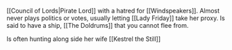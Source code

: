 [[Council of Lords|Pirate Lord]] with a hatred for [[Windspeakers]].  Almost never plays politics or votes, usually letting [[Lady Friday]] take her proxy.  Is said to have a ship, [[The Doldrums]] that you cannot flee from.

Is often hunting along side her wife [[Kestrel the Still]]
